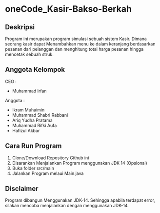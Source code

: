 # oneCode_Kasir-Bakso-Berkah

## Deskripsi
Program ini merupakan program simulasi sebuah sistem Kasir. Dimana seorang kasir dapat 
Menambahkan menu ke dalam keranjang berdasarkan pesanan dari pelanggan dan menghitung
total harga pesanan hingga mencetak sebuah struk.

## Anggota Kelompok
CEO : 
- Muhammad Irfan

Anggota : 
- Ikram Muhaimin
- Muhammad Shabri Rabbani
- Ariq Yudha Pratama
- Muhammad Rifki Aufa
- Hafizul Akbar
    

## Cara Run Program
1. Clone/Download Repository Github ini
2. Disarankan Menjalankan Program menggunakan JDK 14 (Opsional)
3. Buka folder src/main
4. Jalankan Program melaui Main.java

## Disclaimer
Program dibangun Menggunakan JDK-14. Sehingga apabila terdapat error, silakan mencoba
menjalankan dengan menggunakan JDK-14. 
